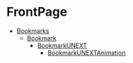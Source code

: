 # FrontPage

- [Bookmarks](Logseq/Bookmarks.md)
  - [Bookmark](Logseq/Bookmark.md)
    - [BookmarkUNEXT](Logseq/BookmarkUNEXT.md)
      - [BookmarkUNEXTAnimation](Logseq/BookmarkUNEXTAnimation.md)

[](EOF)
